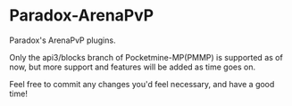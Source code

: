 # Paradox-ArenaPvP
Paradox's ArenaPvP plugins.

Only the api3/blocks branch of Pocketmine-MP(PMMP) is supported as of now, but more support and features will
be added as time goes on.

Feel free to commit any changes you'd feel necessary, and have a good time!
